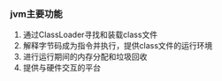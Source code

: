 

### jvm主要功能
1. 通过ClassLoader寻找和装载class文件
2. 解释字节码成为指令并执行，提供class文件的运行环境
3. 进行运行期间的内存分配和垃圾回收
4. 提供与硬件交互的平台
    
